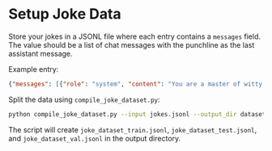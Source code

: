 # Setup Joke Data

Store your jokes in a JSONL file where each entry contains a `messages` field. The value should be a list of chat messages with the punchline as the last assistant message.

Example entry:
```json
{"messages": [{"role": "system", "content": "You are a master of witty repartee."}, {"role": "user", "content": "Une de ses admiratrices lui confiait : Cher maître ..."}, {"role": "assistant", "content": "Moi si, hélas, chère madame."}]}
```

Split the data using `compile_joke_dataset.py`:
```bash
python compile_joke_dataset.py --input jokes.jsonl --output_dir dataset/
```

The script will create `joke_dataset_train.jsonl`, `joke_dataset_test.jsonl`, and `joke_dataset_val.jsonl` in the output directory.
